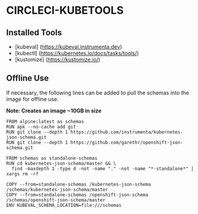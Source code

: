 # CIRCLECI-KUBETOOLS

## Installed Tools

  - [kubeval] (https://kubeval.instrumenta.dev)
  - [kubectl] (https://kubernetes.io/docs/tasks/tools/)
  - [kustomize] (https://kustomize.io/)

## Offline Use

If necessary, the following lines can be added to pull the schemas into the image for offline use. 

__Note: Creates an image ~10GB in size__

    FROM alpine:latest as schemas
    RUN apk --no-cache add git
    RUN git clone --depth 1 https://github.com/instrumenta/kubernetes-json-schema.git
    RUN git clone --depth 1 https://github.com/garethr/openshift-json-schema.git

    FROM schemas as standalone-schemas
    RUN cd kubernetes-json-schema/master && \
      find -maxdepth 1 -type d -not -name "." -not -name "*-standalone*" | xargs rm -rf

    COPY --from=standalone-schemas /kubernetes-json-schema /schemas/kubernetes-json-schema/master
    COPY --from=standalone-schemas /openshift-json-schema /schemas/openshift-json-schema/master
    ENV KUBEVAL_SCHEMA_LOCATION=file:///schemas
